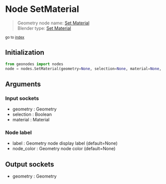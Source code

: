 
# Node SetMaterial

> Geometry node name: [Set Material](https://docs.blender.org/manual/en/latest/modeling/geometry_nodes/material/set_material.html)<br>
  Blender type: [Set Material](https://docs.blender.org/api/current/bpy.types.GeometryNodeSetMaterial.html)
  
<sub>go to [index](index.md)</sub>

## Initialization

```python
from geonodes import nodes
node = nodes.SetMaterial(geometry=None, selection=None, material=None, label=None, node_color=None)
```



## Arguments


### Input sockets

- geometry : Geometry
- selection : Boolean
- material : Material

### Node label

- label : Geometry node display label (default=None)
- node_color : Geometry node color (default=None)

## Output sockets

- geometry : Geometry
